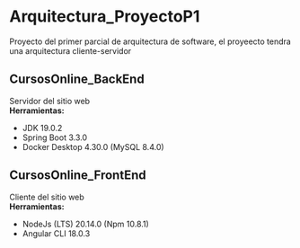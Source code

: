 # Arquitectura_ProyectoP1
Proyecto del primer parcial de arquitectura de software, el proyeecto tendra una arquitectura cliente-servidor  


## CursosOnline_BackEnd
Servidor del sitio web  
**Herramientas:**
- JDK 19.0.2
- Spring Boot 3.3.0
- Docker Desktop 4.30.0  (MySQL 8.4.0)  


## CursosOnline_FrontEnd
Cliente del sitio web  
**Herramientas:**
- NodeJs (LTS) 20.14.0  (Npm 10.8.1)
- Angular CLI 18.0.3

